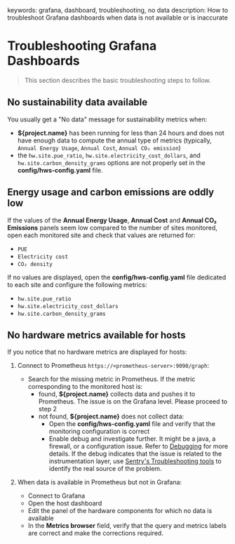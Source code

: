 keywords: grafana, dashboard, troubleshooting, no data
description: How to troubleshoot Grafana dashboards when data is not available or is inaccurate 

# Troubleshooting Grafana Dashboards

<!-- MACRO{toc|fromDepth=1|toDepth=2|id=toc} -->

> This section describes the basic troubleshooting steps to follow.

## No sustainability data available

You usually get a "No data" message for sustainability metrics when:

* **${project.name}** has been running for less than 24 hours and does not have enough data to compute the annual type of metrics (typically, `Annual Energy Usage`, `Annual Cost`, `Annual CO₂ emission`)
* the `hw.site.pue_ratio`, `hw.site.electricity_cost_dollars`, and `hw.site.carbon_density_grams` options are not properly set in the **config/hws-config.yaml** file.

## Energy usage and carbon emissions are oddly low

If the values of the **Annual Energy Usage**, **Annual Cost** and **Annual CO₂ Emissions** panels seem low compared to the number of sites monitored, open each monitored site and check that values are returned for:

* `PUE`
* `Electricity cost`
* `CO₂ density`

If no values are displayed, open the **config/hws-config.yaml** file dedicated to each site and configure the following metrics:

* `hw.site.pue_ratio`
* `hw.site.electricity_cost_dollars`
* `hw.site.carbon_density_grams`

## No hardware metrics available for hosts

If you notice that no hardware metrics are displayed for hosts:

1. Connect to Prometheus `https://<prometheus-server>:9090/graph`:
  
     * Search for the missing metric in Prometheus. If the metric corresponding to the monitored host is:
       * found, **${project.name}** collects data and pushes it to Prometheus. The issue is on the Grafana level. Please proceed to step 2
       * not found, **${project.name}** does not collect data:
          * Open the **config/hws-config.yaml** file and verify that the monitoring configuration is correct
          * Enable debug and investigate further. It might be a java, a firewall, or a configuration issue. Refer to [Debugging](./debug.html) for more details. If the debug indicates that the issue is related to the instrumentation layer, use [Sentry's Troubleshooting tools](https://d8dt4sd6nzbfc.cloudfront.net/bmc/support/troubleshooting-tools.html) to identify the real source of the problem.

2. When data is available in Prometheus but not in Grafana:

   * Connect to Grafana
   * Open the host dashboard
   * Edit the panel of the hardware components for which no data is available
   * In the **Metrics browser** field, verify that the query and metrics labels are correct and make the corrections required.